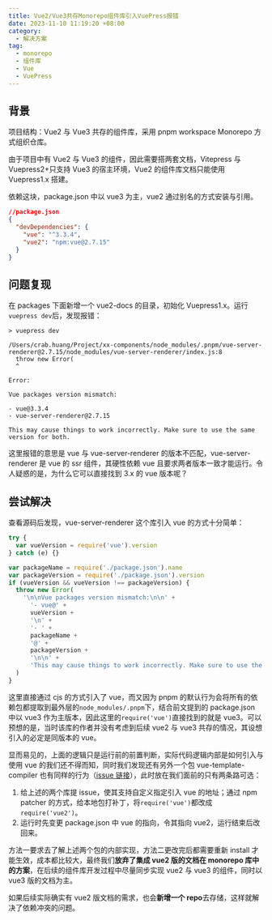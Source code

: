 ```yaml
---
title: Vue2/Vue3共存Monorepo组件库引入VuePress报错
date: 2023-11-10 11:19:20 +08:00
category:
  - 解决方案
tag:
  - monorepo
  - 组件库
  - Vue
  - VuePress
---
```


## 背景

项目结构：Vue2 与 Vue3 共存的组件库，采用 pnpm workspace Monorepo 方式组织仓库。

由于项目中有 Vue2 与 Vue3 的组件，因此需要搭两套文档，Vitepress 与 Vuepress2+只支持 Vue3 的宿主环境，Vue2 的组件库文档只能使用 Vuepress1.x 搭建。

依赖这块，package.json 中以 vue3 为主，vue2 通过别名的方式安装与引用。

```json
//package.json
{
  "devDependencies": {
    "vue": "^3.3.4",
    "vue2": "npm:vue@2.7.15"
  }
}
```

## 问题复现

在 packages 下面新增一个 vue2-docs 的目录，初始化 Vuepress1.x。运行`vuepress dev`后，发现报错：

```
> vuepress dev

/Users/crab.huang/Project/xx-components/node_modules/.pnpm/vue-server-renderer@2.7.15/node_modules/vue-server-renderer/index.js:8
  throw new Error(
  ^

Error:

Vue packages version mismatch:

- vue@3.3.4
- vue-server-renderer@2.7.15

This may cause things to work incorrectly. Make sure to use the same version for both.
```

这里报错的意思是 vue 与 vue-server-renderer 的版本不匹配，vue-server-renderer 是 vue 的 ssr 组件，其硬性依赖 vue 且要求两者版本一致才能运行。令人疑惑的是，为什么它可以直接找到 3.x 的 vue 版本呢？

## 尝试解决

查看源码后发现，vue-server-renderer 这个库引入 vue 的方式十分简单：

```javascript
try {
  var vueVersion = require('vue').version
} catch (e) {}

var packageName = require('./package.json').name
var packageVersion = require('./package.json').version
if (vueVersion && vueVersion !== packageVersion) {
  throw new Error(
    '\n\nVue packages version mismatch:\n\n' +
      '- vue@' +
      vueVersion +
      '\n' +
      '- ' +
      packageName +
      '@' +
      packageVersion +
      '\n\n' +
      'This may cause things to work incorrectly. Make sure to use the same version for both.\n'
  )
}
```

这里直接通过 cjs 的方式引入了 vue，而又因为 pnpm 的默认行为会将所有的依赖包都提取到最外层的`node_modules/.pnpm`下，结合前文提到的 package.json 中以 vue3 作为主版本，因此这里的`require('vue')`直接找到的就是 vue3。可以预想的是，当时该库的作者并没有考虑到后续 vue2 与 vue3 共存的情况，其设想引入的必定是同版本的 vue。

显而易见的，上面的逻辑只是运行前的前置判断，实际代码逻辑内部是如何引入与使用 vue 的我们还不得而知，同时我们发现还有另外一个包 vue-template-compiler 也有同样的行为（[issue 链接](https://github.com/vuejs/vue/issues/11828)），此时放在我们面前的只有两条路可选：

1. 给上述的两个库提 issue，使其支持自定义指定引入 vue 的地址；通过 npm patcher 的方式，给本地包打补丁，将`require('vue')`都改成`require('vue2')`。
2. 运行时先变更 package.json 中 vue 的指向，令其指向 vue2，运行结束后改回来。

方法一要求去了解上述两个包的内部实现，方法二更改完后都需要重新 install 才能生效，成本都比较大，最终我们**放弃了集成 vue2 版的文档在 monorepo 库中的方案**，在后续的组件库开发过程中尽量同步实现 vue2 与 vue3 的组件，同时以 vue3 版的文档为主。

如果后续实际确实有 vue2 版文档的需求，也会**新增一个 repo**去存储，这样就解决了依赖冲突的问题。
